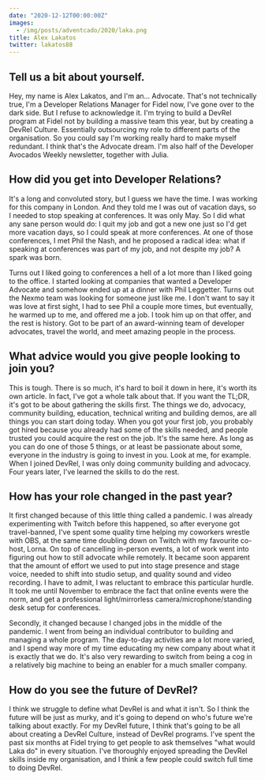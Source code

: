 ```yaml
---
date: "2020-12-12T00:00:00Z"
images:
  - /img/posts/adventcado/2020/laka.png
title: Alex Lakatos
twitter: lakatos88
---
```


## Tell us a bit about yourself.

Hey, my name is Alex Lakatos, and I'm an... Advocate. That's not technically true, I'm a Developer Relations Manager for Fidel now, I've gone over to the dark side. But I refuse to acknowledge it. I'm trying to build a DevRel program at Fidel not by building a massive team this year, but by creating a DevRel Culture. Essentially outsourcing my role to different parts of the organisation. So you could say I'm working really hard to make myself redundant. I think that's the Advocate dream. I'm also half of the Developer Avocados Weekly newsletter, together with Julia.

## How did you get into Developer Relations?

It's a long and convoluted story, but I guess we have the time. I was working for this company in London. And they told me I was out of vacation days, so I needed to stop speaking at conferences. It was only May. So I did what any sane person would do: I quit my job and got a new one just so I'd get more vacation days, so I could speak at more conferences. At one of those conferences, I met Phil the Nash, and he proposed a radical idea: what if speaking at conferences was part of my job, and not despite my job? A spark was born. 

Turns out I liked going to conferences a hell of a lot more than I liked going to the office. I started looking at companies that wanted a Developer Advocate and somehow ended up at a dinner with Phil Leggetter. Turns out the Nexmo team was looking for someone just like me. I don't want to say it was love at first sight, I had to see Phil a couple more times, but eventually, he warmed up to me, and offered me a job. I took him up on that offer, and the rest is history. Got to be part of an award-winning team of developer advocates, travel the world, and meet amazing people in the process.

## What advice would you give people looking to join you?

This is tough. There is so much, it's hard to boil it down in here, it's worth its own article. In fact, I've got a whole talk about that. If you want the TL;DR, it's got to be about gathering the skills first. The things we do, advocacy, community building, education, technical writing and building demos, are all things you can start doing today. When you got your first job, you probably got hired because you already had some of the skills needed, and people trusted you could acquire the rest on the job. It's the same here. As long as you can do one of those 5 things, or at least be passionate about some, everyone in the industry is going to invest in you. Look at me, for example. When I joined DevRel, I was only doing community building and advocacy. Four years later, I've learned the skills to do the rest.

## How has your role changed in the past year?

It first changed because of this little thing called a pandemic. I was already experimenting with Twitch before this happened, so after everyone got travel-banned, I've spent some quality time helping my coworkers wrestle with OBS, at the same time doubling down on Twitch with my favourite co-host, Lorna. On top of cancelling in-person events, a lot of work went into figuring out how to still advocate while remotely. It became soon apparent that the amount of effort we used to put into stage presence and stage voice, needed to shift into studio setup, and quality sound and video recording. I have to admit, I was reluctant to embrace this particular hurdle. It took me until November to embrace the fact that online events were the norm, and get a professional light/mirrorless camera/microphone/standing desk setup for conferences.

Secondly, it changed because I changed jobs in the middle of the pandemic. I went from being an individual contributor to building and managing a whole program. The day-to-day activities are a lot more varied, and I spend way more of my time educating my new company about what it is exactly that we do. It's also very rewarding to switch from being a cog in a relatively big machine to being an enabler for a much smaller company.

## How do you see the future of DevRel?

I think we struggle to define what DevRel is and what it isn't. So I think the future will be just as murky, and it's going to depend on who's future we're talking about exactly. For my DevRel future, I think that's going to be all about creating a DevRel Culture, instead of DevRel programs. I've spent the past six months at Fidel trying to get people to ask themselves "what would Laka do" in every situation. I've thoroughly enjoyed spreading the DevRel skills inside my organisation, and I think a few people could switch full time to doing DevRel.
